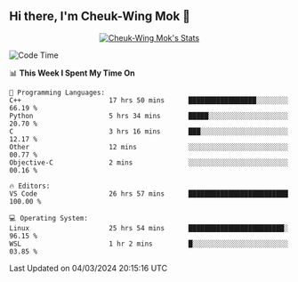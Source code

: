 ## Hi there, I'm Cheuk-Wing Mok 👋

<!--
**mozro0327/mozro0327** is a ✨ _special_ ✨ repository because its `README.md` (this file) appears on your GitHub profile.

Here are some ideas to get you started:

- 🔭 I’m currently working on ...
- 🌱 I’m currently learning ...
- 👯 I’m looking to collaborate on ...
- 🤔 I’m looking for help with ...
- 💬 Ask me about ...
- 📫 How to reach me: ...
- 😄 Pronouns: ...
- ⚡ Fun fact: ...
-->

<p align="center">
  <a href="https://github.com/mozro0327" class="rich-diff-level-one">
    <img src="https://github-readme-stats.vercel.app/api?username=mozro0327&title_color=333&text_color=777" alt="Cheuk-Wing Mok's Stats" >
    <!-- &hide=issues
    <img src="https://github-readme-stats.vercel.app/api?username=mozro0327&hide=issues&title_color=333&text_color=777" alt="Cheuk-Wing Mok's Stats" >
    -->
  </a>
</p>

<!--START_SECTION:waka-->
![Code Time](http://img.shields.io/badge/Code%20Time-2%2C361%20hrs%2046%20mins-blue)

📊 **This Week I Spent My Time On** 

```text
💬 Programming Languages: 
C++                      17 hrs 50 mins      █████████████████░░░░░░░░   66.19 % 
Python                   5 hrs 34 mins       █████░░░░░░░░░░░░░░░░░░░░   20.70 % 
C                        3 hrs 16 mins       ███░░░░░░░░░░░░░░░░░░░░░░   12.17 % 
Other                    12 mins             ░░░░░░░░░░░░░░░░░░░░░░░░░   00.77 % 
Objective-C              2 mins              ░░░░░░░░░░░░░░░░░░░░░░░░░   00.16 % 

🔥 Editors: 
VS Code                  26 hrs 57 mins      █████████████████████████   100.00 % 

💻 Operating System: 
Linux                    25 hrs 54 mins      ████████████████████████░   96.15 % 
WSL                      1 hr 2 mins         █░░░░░░░░░░░░░░░░░░░░░░░░   03.85 % 
```


 Last Updated on 04/03/2024 20:15:16 UTC
<!--END_SECTION:waka-->
